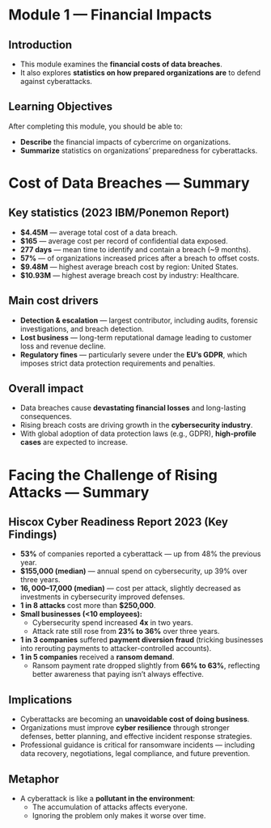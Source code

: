 # Module 1 — Financial Impacts

## Introduction
- This module examines the **financial costs of data breaches**.  
- It also explores **statistics on how prepared organizations are** to defend against cyberattacks.  

## Learning Objectives
After completing this module, you should be able to:  
- **Describe** the financial impacts of cybercrime on organizations.  
- **Summarize** statistics on organizations’ preparedness for cyberattacks.  

# Cost of Data Breaches — Summary

## Key statistics (2023 IBM/Ponemon Report)
- **$4.45M** — average total cost of a data breach.  
- **$165** — average cost per record of confidential data exposed.  
- **277 days** — mean time to identify and contain a breach (~9 months).  
- **57%** — of organizations increased prices after a breach to offset costs.  
- **$9.48M** — highest average breach cost by region: United States.  
- **$10.93M** — highest average breach cost by industry: Healthcare.  

## Main cost drivers
- **Detection & escalation** — largest contributor, including audits, forensic investigations, and breach detection.  
- **Lost business** — long-term reputational damage leading to customer loss and revenue decline.  
- **Regulatory fines** — particularly severe under the **EU’s GDPR**, which imposes strict data protection requirements and penalties.  

## Overall impact
- Data breaches cause **devastating financial losses** and long-lasting consequences.  
- Rising breach costs are driving growth in the **cybersecurity industry**.  
- With global adoption of data protection laws (e.g., GDPR), **high-profile cases** are expected to increase.  

# Facing the Challenge of Rising Attacks — Summary

## Hiscox Cyber Readiness Report 2023 (Key Findings)
- **53%** of companies reported a cyberattack — up from 48% the previous year.  
- **$155,000 (median)** — annual spend on cybersecurity, up 39% over three years.  
- **$16,000–$17,000 (median)** — cost per attack, slightly decreased as investments in cybersecurity improved defenses.  
- **1 in 8 attacks** cost more than **$250,000**.  
- **Small businesses (<10 employees):**
  - Cybersecurity spend increased **4x** in two years.  
  - Attack rate still rose from **23% to 36%** over three years.  
- **1 in 3 companies** suffered **payment diversion fraud** (tricking businesses into rerouting payments to attacker-controlled accounts).  
- **1 in 5 companies** received a **ransom demand**.  
  - Ransom payment rate dropped slightly from **66% to 63%**, reflecting better awareness that paying isn’t always effective.  

## Implications
- Cyberattacks are becoming an **unavoidable cost of doing business**.  
- Organizations must improve **cyber resilience** through stronger defenses, better planning, and effective incident response strategies.  
- Professional guidance is critical for ransomware incidents — including data recovery, negotiations, legal compliance, and future prevention.  

## Metaphor
- A cyberattack is like a **pollutant in the environment**:  
  - The accumulation of attacks affects everyone.  
  - Ignoring the problem only makes it worse over time.  

